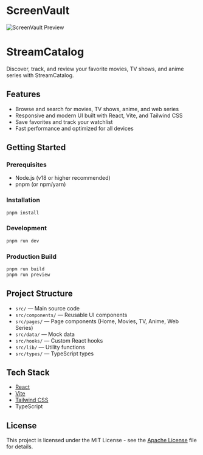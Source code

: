 # ScreenVault

![ScreenVault Preview](https://res.cloudinary.com/dk3pg4zly/image/upload/v1751098921/screenvault_tgy7an.png)

# StreamCatalog

Discover, track, and review your favorite movies, TV shows, and anime series with StreamCatalog.

## Features

- Browse and search for movies, TV shows, anime, and web series
- Responsive and modern UI built with React, Vite, and Tailwind CSS
- Save favorites and track your watchlist
- Fast performance and optimized for all devices

## Getting Started

### Prerequisites

- Node.js (v18 or higher recommended)
- pnpm (or npm/yarn)

### Installation

```sh
pnpm install
```

### Development

```sh
pnpm run dev
```

### Production Build

```sh
pnpm run build
pnpm run preview
```

## Project Structure

- `src/` — Main source code
- `src/components/` — Reusable UI components
- `src/pages/` — Page components (Home, Movies, TV, Anime, Web Series)
- `src/data/` — Mock data
- `src/hooks/` — Custom React hooks
- `src/lib/` — Utility functions
- `src/types/` — TypeScript types

## Tech Stack

- [React](https://react.dev/)
- [Vite](https://vitejs.dev/)
- [Tailwind CSS](https://tailwindcss.com/)
- TypeScript

## License

This project is licensed under the MIT License - see the [Apache License](LICENSE) file for details.
